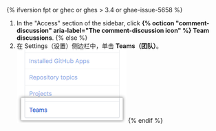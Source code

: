 {% ifversion fpt or ghec or ghes > 3.4 or ghae-issue-5658 %}
1. In the "Access" section of the sidebar, click **{% octicon "comment-discussion" aria-label="The comment-discussion icon" %} Team discussions**.
{% else %}
1. 在 Settings（设置）侧边栏中，单击 **Teams（团队）**。 ![组织设置侧边栏中的团队选项卡](/assets/images/help/settings/settings-sidebar-team-settings.png)
{% endif %}
